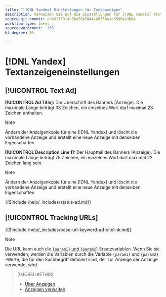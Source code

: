 ```yaml
---
title: "[!DNL Yandex] Einstellungen für Textanzeigen"
description: Verweisen Sie auf die Einstellungen für [!DNL Yandex] Textanzeigen.
source-git-commit: cd461f73f4a70a5647844a6075ba1c65d64a9b04
workflow-type: tm+mt
source-wordcount: '133'
ht-degree: 0%

---
```


# [!DNL Yandex] Textanzeigeneinstellungen

## [!UICONTROL Text Ad]

**[!UICONTROL Ad Title]:** Die Überschrift des Banners (Anzeige). Die maximale Länge beträgt 33 Zeichen, ein einzelnes Wort darf maximal 23 Zeichen enthalten.

>[!NOTE]
>
>Ändern der Anzeigenkopie für eine [!DNL Yandex] und löscht die vorhandene Anzeige und erstellt eine neue Anzeige mit denselben Eigenschaften.

**[!UICONTROL Description Line 1]:** Der Hauptteil des Banners (Anzeige). Die maximale Länge beträgt 75 Zeichen, ein einzelnes Wort darf maximal 22 Zeichen lang sein.

>[!NOTE]
>
>Ändern der Anzeigenkopie für eine [!DNL Yandex] und löscht die vorhandene Anzeige und erstellt eine neue Anzeige mit denselben Eigenschaften.

<!-- **[!UICONTROL Status]:** -->

{{$include /help/_includes/status-ad.md}}

## [!UICONTROL Tracking URLs]

<!-- **[!UICONTROL Base URl]:** -->

{{$include /help/_includes/base-url-keyword-ad-sitelink.md}}

>[!NOTE]
>
>Die URL kann auch die [`{param1}` und `{param2}`](https://yandex.com/support/direct/statistics/url-tags.html) Ersatzvariablen. Wenn Sie sie verwenden, werden die Variablen durch die Variable `{param1}` und `{param2}` -Werte, die für den Suchbegriff definiert sind, der zur Anzeige der Anzeige verwendet wird.

>[!MORELIKETHIS]
>
>* [Über Anzeigen](ad-about.md)
>* [Anzeigen verwalten](ad-manage.md)

